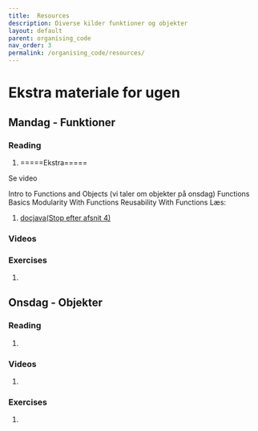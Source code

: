 ```yaml
---
title:  Resources
description: Diverse kilder funktioner og objekter
layout: default
parent: organising_code
nav_order: 3
permalink: /organising_code/resources/
---
```


# Ekstra materiale for ugen

## Mandag - Funktioner
### Reading
1. []()
   =====Ekstra=====

Se video

Intro to Functions and Objects (vi taler om objekter på onsdag)
Functions Basics
Modularity With Functions
Reusability With Functions
Læs:

1. [docjava(Stop efter afsnit 4)](http://www.docjava.dk/grundlaeggende_programmering/metoder/metoder.htm)
### Videos

### Exercises
1. []()

## Onsdag - Objekter
### Reading
1. []()
### Videos
1. []()
### Exercises
1. []()